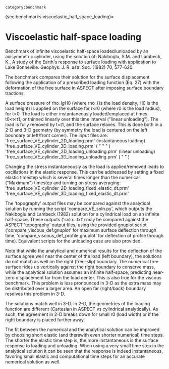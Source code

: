 ```{tags}
category:benchmark
```

(sec:benchmarks:viscoelastic_half_space_loading)=
# Viscoelastic half-space loading
Benchmark of infinite viscoelastic half-space loaded/unloaded by
 an axisymmetric cylinder, using the solution of: Nakiboglu, S.M. and
 Lambeck, K., A study of the Earth's response to surface loading with
 application to Lake Bonneville. Geophys. J. R. astr. Soc. (1982) 70,
 577-620.

The benchmark compares their solution for the surface displacement
 following the application of a prescribed loading function (Eq. 27)
 with the deformation of the free surface in ASPECT after imposing
 surface boundary tractions.

A surface pressure of rho_l*g*H0 (where rho_l is the load density,
 H0 is the load height) is applied on the surface for r<r0 (where
 r0 is the load radius), for t>0. The load is either instantaneously
 loaded/emplaced at times t0<t<t1, or thinned linearly over this
 time interval ("linear unloading"). The load is fully removed by t=t1,
 and the surface relaxes. This is done both in a 2-D and 3-D geometry
 (by symmetry the load is centered on the left boundary or left/front
 corner). The input files are:
   'free_surface_VE_cylinder_2D_loading.prm' (instantaneous loading)
   'free_surface_VE_cylinder_3D_loading.prm' (  "  "  "  )
   'free_surface_VE_cylinder_2D_loading_unloading.prm' (linear unloading)
   'free_surface_VE_cylinder_3D_loading_unloading.prm' (  "       "     )

Changing the stress instantaneously as the load is applied/removed
 leads to oscillations in the elastic response. This can be addressed
 by setting a fixed elastic timestep which is several times longer than
 the numerical ("Maximum") timestep and turning on stress averaging:
   'free_surface_VE_cylinder_2D_loading_fixed_elastic_dt.prm'
   'free_surface_VE_cylinder_3D_loading_fixed_elastic_dt.prm'

The 'topography' output files may be compared against the analytical
 solution by running the script 'compare_VE_soln.py', which outputs
 the Nakiboglu and Lambeck (1982) solution for a cylindrical load on
 an infinite half-space. These outputs ('soln...txt') may be compared
 against the ASPECT 'topography' output files, using the provided
 gnuplot script ('compare_viscous_def.gnuplot' for maximum surface
 deflection through time, 'compare_viscous_def_profile.gnuplot' for
 deflection  of profile through time). Equivalent scripts for the
 unloading case are also provided.

Note that while the analytical and numerical results for the deflection
 of the surface agree well near the center of the load (left boundary),
 the solutions do not match as well on the right (free-slip) boundary.
 The numerical free surface rides up vertically against the right
 boundary to conserve mass, while the analytical solution assumes an
 infinite half-space, predicting near-zero displacement far from the
 load center. This is also true for the viscous benchmark. This problem
 is less pronounced in 3-D as the extra mass may be distributed over
 a larger area. An open far (right/back) boundary resolves this problem
 in 3-D.

The solutions match well in 3-D. In 2-D, the geometries of the loading
 function are different (Cartesian in ASPECT vs cylindrical analytically).
 As such, the agreement in 2-D breaks down for small r0 (load width) or
 if the right boundary is placed further away.

The fit between the numerical and the analytical solution can be improved
 by choosing short elastic (and therewith even shorter numerical) time
 steps. The shorter the elastic time step is, the more instantaneous is
 the surface response to loading and unloading. When using a very small
 time step in the analytical solution it can be seen that the response
 is indeed instantaneous, favoring small elastic and computational time
 steps for an accurate numerical solution as well.
